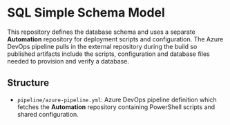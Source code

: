 # SQL Simple Schema Model

This repository defines the database schema and uses a separate **Automation**
repository for deployment scripts and configuration. The Azure DevOps pipeline
pulls in the external repository during the build so published artifacts include
the scripts, configuration and database files needed to provision and verify a database.

## Structure

- `pipeline/azure-pipeline.yml`: Azure DevOps pipeline definition which fetches
  the **Automation** repository containing PowerShell scripts and shared
  configuration.
